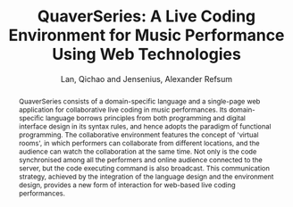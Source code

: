 ---
title: "QuaverSeries: A Live Coding Environment for Music Performance Using Web Technologies"
abstract: "QuaverSeries consists of a domain-specific language and a single-page web application for collaborative live coding in music performances. Its domain-specific language borrows principles from both programming and digital interface design in its syntax rules, and hence adopts the paradigm of functional programming. The collaborative environment features the concept of 'virtual rooms', in which performers can collaborate from different locations, and the audience can watch the collaboration at the same time. Not only is the code synchronised among all the performers and online audience connected to the server, but the code executing command is also broadcast. This communication strategy, achieved by the integration of the language design and the environment design, provides a new form of interaction for web-based live coding performances."
address: "Trondheim"
booktitle: "Proceedings of the International Web Audio Conference 2019"
editor: ""
month: "December"
publisher: "NTNU"
series: "WAC'19"
pages: ""
ID: "26"
author: "Lan, Qichao and Jensenius, Alexander Refsum"
webAuthor: "Qichao Lan, Alexander Refsum Jensenius"
track: "Paper"
year: "2019"
tags: year2019
media: "https://youtu.be/1Oirap9_xMg"
pdflink: "/_data/papers/pdf/2019/2019_26.pdf"
ISSN: ""
---